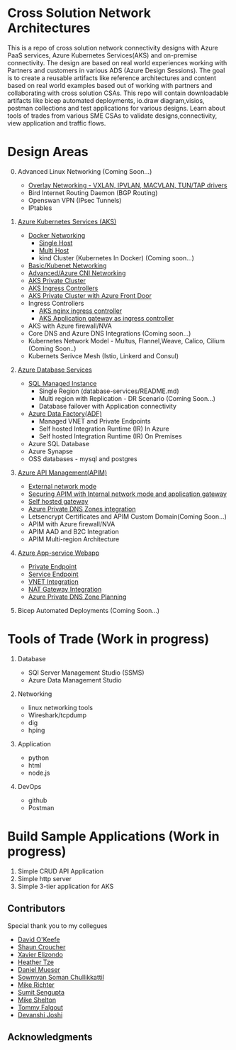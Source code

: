# Cross Solution Network Architectures

This is a repo of cross solution network connectivity designs with Azure PaaS services, Azure Kubernetes Services(AKS) and on-premise connectivity. The design are based on real world experiences working with Partners and customers in various ADS (Azure Design Sessions). The goal is to create a reusable artifacts like reference architectures and content based on real world examples based out of working with partners and collaborating with cross solution CSAs. This repo will contain downloadable artifacts like bicep automated deployments, io.draw diagram,visios, postman collections and test applications for various designs. Learn about tools of trades from various SME CSAs to validate designs,connectivity, view application and traffic flows.

# Design Areas

0. Advanced Linux Networking (Coming Soon...)

   - [Overlay Networking - VXLAN, IPVLAN, MACVLAN, TUN/TAP drivers](https://kubernetes.io/docs/concepts/cluster-administration/networking/)
   - Bird Internet Routing Daemon (BGP Routing)
   - Openswan VPN (IPsec Tunnels)
   - IPtables

1. [Azure Kubernetes Services (AKS)](aks/README-advanced.md)

   - [Docker Networking](aks/README-docker-multihost.md)
     - [Single Host](aks/README-docker-singlehost.md)
     - [Multi Host](aks/README-docker-multihost.md)
     - kind Cluster (Kubernetes In Docker) (Coming soon...)
   - [Basic/Kubenet Networking](aks/README-kubenet.md)
   - [Advanced/Azure CNI Networking](aks/README-advanced.md)
   - [AKS Private Cluster](aks/README-private-cluster.md)
   - [AKS Ingress Controllers](aks/README-ingress-controllers.md)
   - [AKS Private Cluster with Azure Front Door](https://github.com/nehalineogi/aks-private-cluster-with-afd-premium)
   - Ingress Controllers
     - [AKS nginx ingress controller](https://github.com/nehalineogi/aks-nginx-ingress)
     - [AKS Application gateway as ingress controller](https://github.com/nehalineogi/aks-app-gw-ingress)
   - AKS with Azure firewall/NVA
   - Core DNS and Azure DNS Integrations (Coming soon...)
   - Kubernetes Network Model - Multus, Flannel,Weave, Calico, Cilium (Coming Soon..)
   - Kubernets Serivce Mesh (Istio, Linkerd and Consul)

2. [Azure Database Services](database-services/README.md)

   - [SQL Managed Instance](database-services/README.md)
     - Single Region (database-services/README.md)
     - Multi region with Replication - DR Scenario (Coming Soon...)
     - Database failover with Application connectivity
   - [Azure Data Factory(ADF)](database-services/README-ADF.md)
     - Managed VNET and Private Endpoints
     - Self hosted Integration Runtime (IR) In Azure
     - Self hosted Integration Runtime (IR) On Premises
   - Azure SQL Database
   - Azure Synapse
   - OSS databases - mysql and postgres

3. [Azure API Management(APIM)](apim/README.md)

   - [External network mode](apim/README.md)
   - [Securing APIM with Internal network mode and application gateway](apim/README.md)
   - [Self hosted gateway](apim/README.md)
   - [Azure Private DNS Zones integration](apim/README.md)
   - Letsencrypt Certificates and APIM Custom Domain(Coming Soon...)
   - APIM with Azure firewall/NVA
   - APIM AAD and B2C Integration
   - APIM Multi-region Architecture

4. [Azure App-service Webapp](app-service/README.md)

   - [Private Endpoint](app-service/README.md)
   - [Service Endpoint](app-service/README.md)
   - [VNET Integration](app-service/README.md)
   - [NAT Gateway Integration](app-service/README.md)
   - [Azure Private DNS Zone Planning](app-service/README.md)

5. Bicep Automated Deployments (Coming Soon...)

# Tools of Trade (Work in progress)

1. Database

   - SQl Server Management Studio (SSMS)
   - Azure Data Management Studio

2. Networking

   - linux networking tools
   - Wireshark/tcpdump
   - dig
   - hping

3. Application
   - python
   - html
   - node.js
4. DevOps
   - github
   - Postman

# Build Sample Applications (Work in progress)

1. Simple CRUD API Application
2. Simple http server
3. Simple 3-tier application for AKS

## Contributors

Special thank you to my collegues

- [David O'Keefe](https://www.linkedin.com/in/david-o-keefe/)
- [Shaun Croucher](https://github.com/shcrouch)
- [Xavier Elizondo](https://github.com/xelizondo)
- [Heather Tze](https://github.com/hsze)
- [Daniel Mueser](https://github.com/dmauser)
- [Sowmyan Soman Chullikkattil](https://github.com/sowsan)
- [Mike Richter](https://github.com/michaelsrichter)
- [Sumit Sengupta](https://github.com/sumitsengupta)
- [Mike Shelton](https://www.linkedin.com/in/mshelt)
- [Tommy Falgout](https://github.com/lastcoolnameleft)
- [Devanshi Joshi](https://github.com/devanshidiaries)

## Acknowledgments
